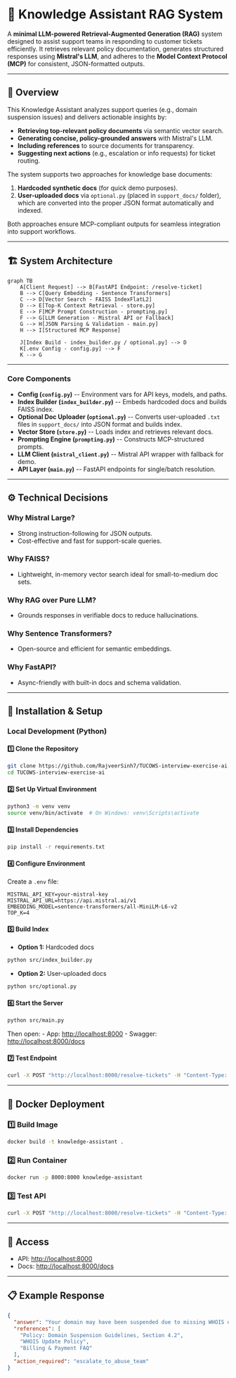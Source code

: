 # 🧠 Knowledge Assistant RAG System

A **minimal LLM-powered Retrieval-Augmented Generation (RAG)** system
designed to assist support teams in responding to customer tickets
efficiently. It retrieves relevant policy documentation, generates
structured responses using **Mistral's LLM**, and adheres to the **Model
Context Protocol (MCP)** for consistent, JSON-formatted outputs.

------------------------------------------------------------------------

## 🚀 Overview

This Knowledge Assistant analyzes support queries (e.g., domain
suspension issues) and delivers actionable insights by:

-   **Retrieving top-relevant policy documents** via semantic vector
    search.
-   **Generating concise, policy-grounded answers** with Mistral's LLM.
-   **Including references** to source documents for transparency.
-   **Suggesting next actions** (e.g., escalation or info requests) for
    ticket routing.

The system supports two approaches for knowledge base documents:

1.  **Hardcoded synthetic docs** (for quick demo purposes).
2.  **User-uploaded docs** via `optional.py` (placed in `support_docs/`
    folder), which are converted into the proper JSON format
    automatically and indexed.

Both approaches ensure MCP-compliant outputs for seamless integration
into support workflows.

------------------------------------------------------------------------

## 🏗️ System Architecture

``` mermaid
graph TB
    A[Client Request] --> B[FastAPI Endpoint: /resolve-ticket]
    B --> C[Query Embedding - Sentence Transformers]
    C --> D[Vector Search - FAISS IndexFlatL2]
    D --> E[Top-K Context Retrieval - store.py]
    E --> F[MCP Prompt Construction - prompting.py]
    F --> G[LLM Generation - Mistral API or Fallback]
    G --> H[JSON Parsing & Validation - main.py]
    H --> I[Structured MCP Response]

    J[Index Build - index_builder.py / optional.py] --> D
    K[.env Config - config.py] --> F
    K --> G
```

------------------------------------------------------------------------

### Core Components

-   **Config (`config.py`)** -- Environment vars for API keys, models,
    and paths.
-   **Index Builder (`index_builder.py`)** -- Embeds hardcoded docs and
    builds FAISS index.
-   **Optional Doc Uploader (`optional.py`)** -- Converts user-uploaded
    `.txt` files in `support_docs/` into JSON format and builds index.
-   **Vector Store (`store.py`)** -- Loads index and retrieves relevant
    docs.
-   **Prompting Engine (`prompting.py`)** -- Constructs MCP-structured
    prompts.
-   **LLM Client (`mistral_client.py`)** -- Mistral API wrapper with
    fallback for demo.
-   **API Layer (`main.py`)** -- FastAPI endpoints for single/batch
    resolution.

------------------------------------------------------------------------

## ⚙️ Technical Decisions

### Why Mistral Large?

-   Strong instruction-following for JSON outputs.
-   Cost-effective and fast for support-scale queries.

### Why FAISS?

-   Lightweight, in-memory vector search ideal for small-to-medium doc
    sets.

### Why RAG over Pure LLM?

-   Grounds responses in verifiable docs to reduce hallucinations.

### Why Sentence Transformers?

-   Open-source and efficient for semantic embeddings.

### Why FastAPI?

-   Async-friendly with built-in docs and schema validation.

------------------------------------------------------------------------

## 🔧 Installation & Setup

### Local Development (Python)

#### 1️⃣ Clone the Repository

``` bash
git clone https://github.com/RajveerSinh7/TUCOWS-interview-exercise-ai.git
cd TUCOWS-interview-exercise-ai
```

#### 2️⃣ Set Up Virtual Environment

``` bash
python3 -m venv venv
source venv/bin/activate  # On Windows: venv\Scripts\activate
```

#### 3️⃣ Install Dependencies

``` bash
pip install -r requirements.txt
```

#### 4️⃣ Configure Environment

Create a `.env` file:

``` text
MISTRAL_API_KEY=your-mistral-key
MISTRAL_API_URL=https://api.mistral.ai/v1
EMBEDDING_MODEL=sentence-transformers/all-MiniLM-L6-v2
TOP_K=4
```

#### 5️⃣ Build Index

-   **Option 1:** Hardcoded docs

``` bash
python src/index_builder.py
```

-   **Option 2:** User-uploaded docs

``` bash
python src/optional.py
```

#### 6️⃣ Start the Server

``` bash
python src/main.py
```

Then open: - App: <http://localhost:8000> - Swagger:
<http://localhost:8000/docs>

#### 7️⃣ Test Endpoint

``` bash
curl -X POST "http://localhost:8000/resolve-tickets" -H "Content-Type: application/json" -d '[{"ticket_text": "My domain was suspended..."}, {"ticket_text": "Billing issue with payment failure."}]'
```

------------------------------------------------------------------------

## 🐳 Docker Deployment

### 1️⃣ Build Image

``` bash
docker build -t knowledge-assistant .
```

### 2️⃣ Run Container

``` bash
docker run -p 8000:8000 knowledge-assistant
```

### 3️⃣ Test API

``` bash
curl -X POST "http://localhost:8000/resolve-tickets" -H "Content-Type: application/json" -d '[{"ticket_text": "My domain was suspended..."}, {"ticket_text": "Billing issue with payment failure."}]'
```

------------------------------------------------------------------------

## 📡 Access

-   API: <http://localhost:8000>
-   Docs: <http://localhost:8000/docs>

------------------------------------------------------------------------

## 📋 Example Response

``` json
{
  "answer": "Your domain may have been suspended due to missing WHOIS details or unpaid billing. To reactivate, update your WHOIS information or verify payment status.",
  "references": [
    "Policy: Domain Suspension Guidelines, Section 4.2",
    "WHOIS Update Policy",
    "Billing & Payment FAQ"
  ],
  "action_required": "escalate_to_abuse_team"
}
```
